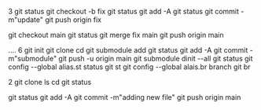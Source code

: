 3
git status
git checkout -b fix
git status
git add -A
git status
git commit -m"update"
git push origin fix

git checkout main
git status
git merge fix main
git push origin main

....
6
git init
git clone<URL>
cd <REPO NAME>
git submodule add <URL>
git status
git add -A
git commit -m"submodule"
git push -u origin main
git submodule dinit --all
git status
git config --global alias.st status
git st
git config --global alais.br branch
git br

2
git clone <url>
ls
cd <repo name>
git status



git status
git add -A
git commit -m"adding new file"
git push origin main
